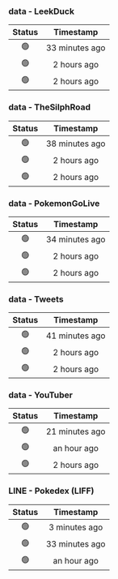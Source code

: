 ### data - LeekDuck
| Status | Timestamp |
|:------:|:---------:|
| 🟢 | 33 minutes ago |
| 🟢 | 2 hours ago |
| 🟢 | 2 hours ago |

### data - TheSilphRoad
| Status | Timestamp |
|:------:|:---------:|
| 🟢 | 38 minutes ago |
| 🟢 | 2 hours ago |
| 🟢 | 2 hours ago |

### data - PokemonGoLive
| Status | Timestamp |
|:------:|:---------:|
| 🟢 | 34 minutes ago |
| 🟢 | 2 hours ago |
| 🟢 | 2 hours ago |

### data - Tweets
| Status | Timestamp |
|:------:|:---------:|
| 🟢 | 41 minutes ago |
| 🟢 | 2 hours ago |
| 🟢 | 2 hours ago |

### data - YouTuber
| Status | Timestamp |
|:------:|:---------:|
| 🟢 | 21 minutes ago |
| 🟢 | an hour ago |
| 🟢 | 2 hours ago |

### LINE - Pokedex (LIFF)
| Status | Timestamp |
|:------:|:---------:|
| 🟢 | 3 minutes ago |
| 🟢 | 33 minutes ago |
| 🟢 | an hour ago |

